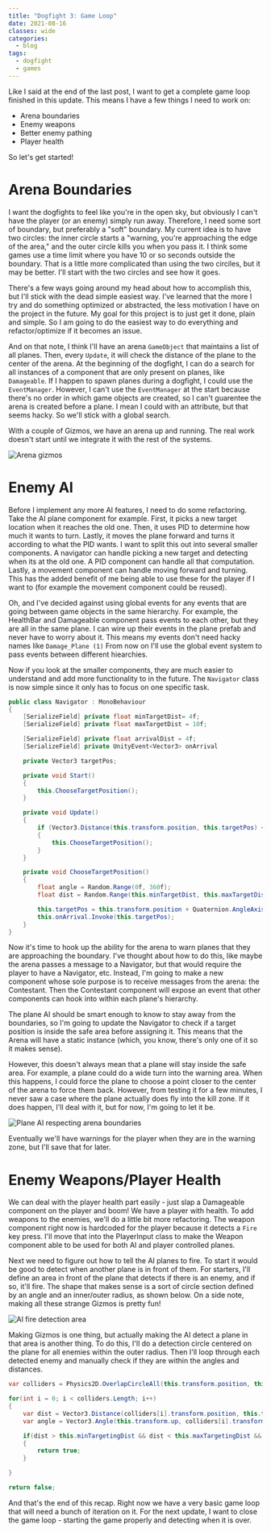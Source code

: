 ```yaml
---
title: "Dogfight 3: Game Loop"
date: 2021-08-16
classes: wide
categories:
  - blog
tags:
  - dogfight
  - games
---
```


Like I said at the end of the last post, I want to get a complete game loop finished in this update. This means I have a few things I need to work on:
 * Arena boundaries
 * Enemy weapons
 * Better enemy pathing
 * Player health

So let's get started!

# Arena Boundaries

I want the dogfights to feel like you're in the open sky, but obviously I can't have the player (or an enemy) simply run away. Therefore, I need some sort of boundary, but preferably a "soft" boundary. My current idea is to have two circles: the inner circle starts a "warning, you're approaching the edge of the area," and the outer circle kills you when you pass it. I think some games use a time limit where you have 10 or so seconds outside the boundary. That is a little more complicated than using the two circiles, but it may be better. I'll start with the two circles and see how it goes.

There's a few ways going around my head about how to accomplish this, but I'll stick with the dead simple easiest way. I've learned that the more I try and do something optimized or abstracted, the less motivation I have on the project in the future. My goal for this project is to just get it done, plain and simple. So I am going to do the easiest way to do everything and refactor/optimize if it becomes an issue.

And on that note, I think I'll have an arena `GameObject` that maintains a list of all planes. Then, every `Update`, it will check the distance of the plane to the center of the arena. At the beginning of the dogfight, I can do a search for all instances of a component that are only present on planes, like `Damageable`. If I happen to spawn planes during a dogfight, I could use the `EventManager`. However, I can't use the `EventManager` at the start because there's no order in which game objects are created, so I can't guarentee the arena is created before a plane. I mean I could with an attribute, but that seems hacky. So we'll stick with a global search.

With a couple of Gizmos, we have an arena up and running. The real work doesn't start until we integrate it with the rest of the systems.

![Arena gizmos](/assets/images/2021-08-16-dogfight3/arena_gizmos.png)

# Enemy AI

Before I implement any more AI features, I need to do some refactoring. Take the AI plane component for example. First, it picks a new target location when it reaches the old one. Then, it uses PID to determine how much it wants to turn. Lastly, it moves the plane forward and turns it according to what the PID wants. I want to split this out into several smaller components. A navigator can handle picking a new target and detecting when its at the old one. A PID component can handle all that computation. Lastly, a movement component can handle moving forward and turning. This has the added benefit of me being able to use these for the player if I want to (for example the movement component could be reused).

Oh, and I've decided against using global events for any events that are going between game objects in the same hierarchy. For example, the HealthBar and Damageable component pass events to each other, but they are all in the same plane. I can wire up their events in the plane prefab and never have to worry about it. This means my events don't need hacky names like `Damage_Plane (1)` From now on I'll use the global event system to pass events between different hiearchies.

Now if you look at the smaller components, they are much easier to understand and add more functionality to in the future. The `Navigator` class is now simple since it only has to focus on one specific task.

```csharp
public class Navigator : MonoBehaviour
{
    [SerializeField] private float minTargetDist= 4f;
    [SerializeField] private float maxTargetDist = 10f;

    [SerializeField] private float arrivalDist = 4f;
    [SerializeField] private UnityEvent<Vector3> onArrival

    private Vector3 targetPos;

    private void Start()
    {
        this.ChooseTargetPosition();
    }

    private void Update()
    {
        if (Vector3.Distance(this.transform.position, this.targetPos) < this.arrivalDist)
        {
            this.ChooseTargetPosition();
        }
    }

    private void ChooseTargetPosition()
    {
        float angle = Random.Range(0f, 360f);
        float dist = Random.Range(this.minTargetDist, this.maxTargetDist);

        this.targetPos = this.transform.position + Quaternion.AngleAxis(angle, Vector3.forward) * this.transform.up * dist;
        this.onArrival.Invoke(this.targetPos);
    }
}
```

Now it's time to hook up the ability for the arena to warn planes that they are approaching the boundary. I've thought about how to do this, like maybe the arena passes a message to a Navigator, but that would require the player to have a Navigator, etc. Instead, I'm going to make a new component whose sole purpose is to receive messages from the arena: the Contestant. Then the Contestant component will expose an event that other components can hook into within each plane's hierarchy.

The plane AI should be smart enough to know to stay away from the boundaries, so I'm going to update the Navigator to check if a target position is inside the safe area before assigning it. This means that the Arena will have a static instance (which, you know, there's only one of it so it makes sense).

However, this doesn't always mean that a plane will stay inside the safe area. For example, a plane could do a wide turn into the warning area. When this happens, I could force the plane to choose a point closer to the center of the arena to force them back. However, from testing it for a few minutes, I never saw a case where the plane actually does fly into the kill zone. If it does happen, I'll deal with it, but for now, I'm going to let it be.

![Plane AI respecting arena boundaries](/assets/images/2021-08-16-dogfight3/respecting_boundaries.gif)

Eventually we'll have warnings for the player when they are in the warning zone, but I'll save that for later.

# Enemy Weapons/Player Health

We can deal with the player health part easily - just slap a Damageable component on the player and boom! We have a player with health. To add weapons to the enemies, we'll do a little bit more refactoring. The weapon component right now is hardcoded for the player because it detects a `Fire` key press. I'll move that into the PlayerInput class to make the Weapon component able to be used for both AI and player controlled planes.

Next we need to figure out how to tell the AI planes to fire. To start it would be good to detect when another plane is in front of them. For starters, I'll define an area in front of the plane that detects if there is an enemy, and if so, it'll fire. The shape that makes sense is a sort of circle section defined by an angle and an inner/outer radius, as shown below. On a side note, making all these strange Gizmos is pretty fun!

![AI fire detection area](/assets/images/2021-08-16-dogfight3/targeter_area.png)

Making Gizmos is one thing, but actually making the AI detect a plane in that area is another thing. To do this, I'll do a detection circle centered on the plane for all enemies within the outer radius. Then I'll loop through each detected enemy and manually check if they are within the angles and distances.

```csharp
var colliders = Physics2D.OverlapCircleAll(this.transform.position, this.maxTargetingDist, this.layerMask);

for(int i = 0; i < colliders.Length; i++)
{
    var dist = Vector3.Distance(colliders[i].transform.position, this.transform.position);
    var angle = Vector3.Angle(this.transform.up, colliders[i].transform.position - this.transform.position);

    if(dist > this.minTargetingDist && dist < this.maxTargetingDist && angle > this.targetingAngle)
    {
        return true;
    }

}

return false;
```

And that's the end of this recap. Right now we have a very basic game loop that will need a bunch of iteration on it. For the next update, I want to close the game loop - starting the game properly and detecting when it is over.
